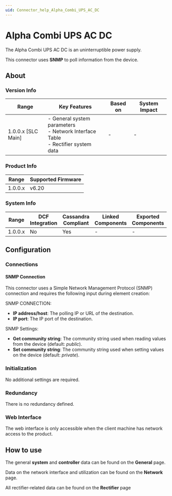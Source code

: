 ```yaml
---
uid: Connector_help_Alpha_Combi_UPS_AC_DC
---
```


# Alpha Combi UPS AC DC

The Alpha Combi UPS AC DC is an uninterruptible power supply.

This connector uses **SNMP** to poll information from the device.

## About

### Version Info

| Range | Key Features | Based on | System Impact |
|--|--|--|--|
| 1.0.0.x [SLC Main] | - General system parameters<br> - Network Interface Table<br> - Rectifier system data | - | - |

### Product Info

| Range     | Supported Firmware     |
|-----------|------------------------|
| 1.0.0.x   | v6.20                  |

### System Info

| Range     | DCF Integration     | Cassandra Compliant     | Linked Components     | Exported Components     |
|-----------|---------------------|-------------------------|-----------------------|-------------------------|
| 1.0.0.x   | No                  | Yes                     | -                     | -                       |

## Configuration

### Connections

#### SNMP Connection

This connector uses a Simple Network Management Protocol (SNMP) connection and requires the following input during element creation:

SNMP CONNECTION:

- **IP address/host**: The polling IP or URL of the destination.
- **IP port**: The IP port of the destination.

SNMP Settings:

- **Get community string**: The community string used when reading values from the device (default: *public*).
- **Set community string**: The community string used when setting values on the device (default: *private*).

### Initialization

No additional settings are required.

### Redundancy

There is no redundancy defined.

### Web Interface

The web interface is only accessible when the client machine has network access to the product.

## How to use

The general **system** and **controller** data can be found on the **General** page.

Data on the network interface and utilization can be found on the **Network** page.

All rectifier-related data can be found on the **Rectifier** page
